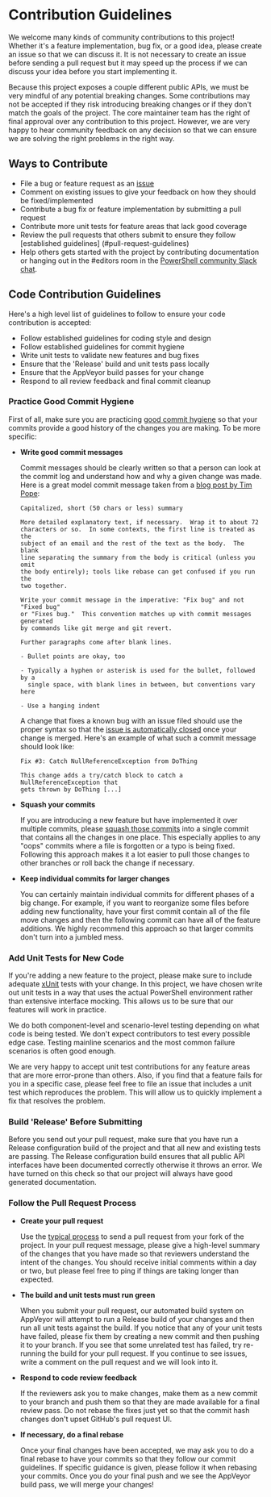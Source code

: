# Contribution Guidelines

We welcome many kinds of community contributions to this project!  Whether it's a feature implementation, 
bug fix, or a good idea, please create an issue so that we can discuss it.  It is not necessary to create an 
issue before sending a pull request but it may speed up the process if we can discuss your idea before 
you start implementing it.

Because this project exposes a couple different public APIs, we must be very mindful of any potential breaking 
changes.  Some contributions may not be accepted if they risk introducing breaking changes or if they 
don't match the goals of the project.  The core maintainer team has the right of final approval over
any contribution to this project.  However, we are very happy to hear community feedback on any decision 
so that we can ensure we are solving the right problems in the right way.

## Ways to Contribute

- File a bug or feature request as an [issue](https://github.com/PowerShell/PowerShellEditorServices/issues)
- Comment on existing issues to give your feedback on how they should be fixed/implemented
- Contribute a bug fix or feature implementation by submitting a pull request
- Contribute more unit tests for feature areas that lack good coverage
- Review the pull requests that others submit to ensure they follow [established guidelines]
  (#pull-request-guidelines)
- Help others gets started with the project by contributing documentation or hanging out
  in the #editors room in the [PowerShell community Slack chat](http://slack.poshcode.org).

## Code Contribution Guidelines

Here's a high level list of guidelines to follow to ensure your code contribution is accepted:

- Follow established guidelines for coding style and design
- Follow established guidelines for commit hygiene
- Write unit tests to validate new features and bug fixes
- Ensure that the 'Release' build and unit tests pass locally
- Ensure that the AppVeyor build passes for your change
- Respond to all review feedback and final commit cleanup

### Practice Good Commit Hygiene

First of all, make sure you are practicing [good commit hygiene](http://blog.ericbmerritt.com/2011/09/21/commit-hygiene-and-git.html)
so that your commits provide a good history of the changes you are making.  To be more specific:

- **Write good commit messages**

  Commit messages should be clearly written so that a person can look at the commit log and understand
  how and why a given change was made.  Here is a great model commit message taken from a [blog post
  by Tim Pope](http://tbaggery.com/2008/04/19/a-note-about-git-commit-messages.html):
  
      Capitalized, short (50 chars or less) summary
      
      More detailed explanatory text, if necessary.  Wrap it to about 72
      characters or so.  In some contexts, the first line is treated as the
      subject of an email and the rest of the text as the body.  The blank
      line separating the summary from the body is critical (unless you omit
      the body entirely); tools like rebase can get confused if you run the
      two together.
      
      Write your commit message in the imperative: "Fix bug" and not "Fixed bug"
      or "Fixes bug."  This convention matches up with commit messages generated
      by commands like git merge and git revert.
      
      Further paragraphs come after blank lines.
      
      - Bullet points are okay, too
      
      - Typically a hyphen or asterisk is used for the bullet, followed by a
        single space, with blank lines in between, but conventions vary here
      
      - Use a hanging indent
  
  A change that fixes a known bug with an issue filed should use the proper syntax so that the [issue
  is automatically closed](https://help.github.com/articles/closing-issues-via-commit-messages/) once 
  your change is merged.  Here's an example of what such a commit message should look like:
  
      Fix #3: Catch NullReferenceException from DoThing
      
      This change adds a try/catch block to catch a NullReferenceException that
      gets thrown by DoThing [...]

- **Squash your commits**

  If you are introducing a new feature but have implemented it over multiple commits, 
  please [squash those commits](http://gitready.com/advanced/2009/02/10/squashing-commits-with-rebase.html) 
  into a single commit that contains all the changes in one place.  This especially applies to any "oops"
  commits where a file is forgotten or a typo is being fixed.  Following this approach makes it a lot easier 
  to pull those changes to other branches or roll back the change if necessary.
  
- **Keep individual commits for larger changes**

  You can certainly maintain individual commits for different phases of a big change.  For example, if
  you want to reorganize some files before adding new functionality, have your first commit contain all
  of the file move changes and then the following commit can have all of the feature additions.  We
  highly recommend this approach so that larger commits don't turn into a jumbled mess.

### Add Unit Tests for New Code

If you're adding a new feature to the project, please make sure to include adequate [xUnit](http://xunit.github.io/)
tests with your change.  In this project, we have chosen write out unit tests in a way that uses the
actual PowerShell environment rather than extensive interface mocking.  This allows us to be sure that
our features will work in practice.  

We do both component-level and scenario-level testing depending on what code is being tested.  We don't 
expect contributors to test every possible edge case.  Testing mainline scenarios and the most common 
failure scenarios is often good enough.

We are very happy to accept unit test contributions for any feature areas that are more error-prone than
others.  Also, if you find that a feature fails for you in a specific case, please feel free to file an issue
that includes a unit test which reproduces the problem.  This will allow us to quickly implement a fix
that resolves the problem.

### Build 'Release' Before Submitting

Before you send out your pull request, make sure that you have run a Release configuration build of the
project and that all new and existing tests are passing.  The Release configuration build ensures that
all public API interfaces have been documented correctly otherwise it throws an error.  We have turned
on this check so that our project will always have good generated documentation.

### Follow the Pull Request Process

- **Create your pull request**

  Use the [typical process](https://help.github.com/articles/using-pull-requests/) to send a pull request 
  from your fork of the project.  In your pull request message, please give a high-level summary of the
  changes that you have made so that reviewers understand the intent of the changes.  You should receive
  initial comments within a day or two, but please feel free to ping if things are taking longer than
  expected.

- **The build and unit tests must run green**

  When you submit your pull request, our automated build system on AppVeyor will attempt to run a
  Release build of your changes and then run all unit tests against the build.  If you notice that
  any of your unit tests have failed, please fix them by creating a new commit and then pushing it
  to your branch.  If you see that some unrelated test has failed, try re-running the build for your
  pull request.  If you continue to see issues, write a comment on the pull request and we will
  look into it.

- **Respond to code review feedback**

  If the reviewers ask you to make changes, make them as a new commit to your branch and push them so
  that they are made available for a final review pass.  Do not rebase the fixes just yet so that the
  commit hash changes don't upset GitHub's pull request UI.  
  
- **If necessary, do a final rebase**

  Once your final changes have been accepted, we may ask you to do a final rebase to have your commits
  so that they follow our commit guidelines.  If specific guidance is given, please follow it when
  rebasing your commits.  Once you do your final push and we see the AppVeyor build pass, we will
  merge your changes!
  
